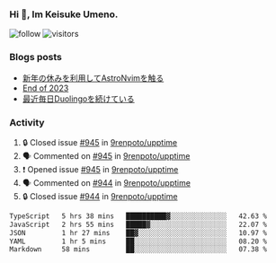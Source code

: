 ### Hi 👋, Im Keisuke Umeno.

<!--
**9renpoto/9renpoto** is a ✨ _special_ ✨ repository because its `README.md` (this file) appears on your GitHub profile.

Here are some ideas to get you started:

- 🔭 I’m currently working on ...
- 🌱 I’m currently learning ...
- 👯 I’m looking to collaborate on ...
- 🤔 I’m looking for help with ...
- 💬 Ask me about ...
- 📫 How to reach me: ...
- 😄 Pronouns: ...
- ⚡ Fun fact: ...
-->

![follow](https://img.shields.io/github/followers/9renpoto?label=Follow&style=social)
![visitors](https://komarev.com/ghpvc/?username=9renpoto&label=Profile%20views&color=0e75b6&style=flat)

### Blogs posts

<!-- BLOG-POST-LIST:START -->
- [新年の休みを利用してAstroNvimを触る](https://9renpoto.win/entry/2024/01/03/new-year-holidays)
- [End of 2023](https://9renpoto.win/entry/2023/12/31/end)
- [最近毎日Duolingoを続けている](https://9renpoto.win/entry/2023/12/05/duolingo)
<!-- BLOG-POST-LIST:END -->

### Activity

<!--START_SECTION:activity-->
1. 🔒 Closed issue [#945](https://github.com/9renpoto/upptime/issues/945) in [9renpoto/upptime](https://github.com/9renpoto/upptime)
2. 🗣 Commented on [#945](https://github.com/9renpoto/upptime/issues/945#issuecomment-1880184646) in [9renpoto/upptime](https://github.com/9renpoto/upptime)
3. ❗ Opened issue [#945](https://github.com/9renpoto/upptime/issues/945) in [9renpoto/upptime](https://github.com/9renpoto/upptime)
4. 🗣 Commented on [#944](https://github.com/9renpoto/upptime/issues/944#issuecomment-1880164703) in [9renpoto/upptime](https://github.com/9renpoto/upptime)
5. 🔒 Closed issue [#944](https://github.com/9renpoto/upptime/issues/944) in [9renpoto/upptime](https://github.com/9renpoto/upptime)
<!--END_SECTION:activity-->

<!--START_SECTION:waka-->

```txt
TypeScript   5 hrs 38 mins   ██████████▓░░░░░░░░░░░░░░   42.63 %
JavaScript   2 hrs 55 mins   █████▓░░░░░░░░░░░░░░░░░░░   22.07 %
JSON         1 hr 27 mins    ██▓░░░░░░░░░░░░░░░░░░░░░░   10.97 %
YAML         1 hr 5 mins     ██░░░░░░░░░░░░░░░░░░░░░░░   08.20 %
Markdown     58 mins         ██░░░░░░░░░░░░░░░░░░░░░░░   07.38 %
```

<!--END_SECTION:waka-->

